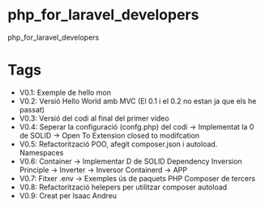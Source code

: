 # php_for_laravel_developers
php_for_laravel_developers

# Tags

- V0.1: Exemple de hello mon
- V0.2: Versió Hello World amb MVC (El 0.1 i el 0.2 no estan ja que els he passat)
- V0.3: Versió del codi al final del primer video
- V0.4: Seperar la configuració (confg.php) del codi -> Implementat la 0 de SOLID -> Open To Extension closed to modifcation
- V0.5: Refactorització POO, afegit composer.json i autoload. Namespaces
- V0.6: Container -> Implementar D de SOLID Dependency Inversion Principle -> Inverter -> Inversor Containerd -> APP
- V0.7: Fitxer .env -> Exemples ús de paquets PHP Composer de tercers
- V0.8: Refactorització helepers per utilitzar composer autoload
- V0.9: 
Creat per Isaac Andreu